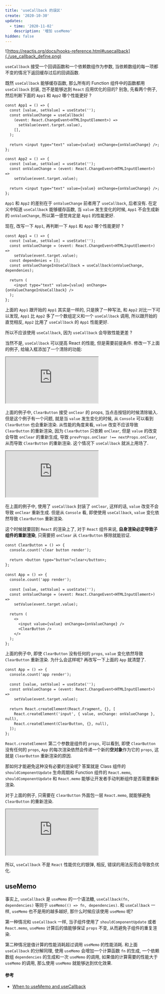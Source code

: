 ```yaml
---
title: 'useCallback 的误区'
create: '2020-10-30'
updates:
  - time: '2020-11-02'
    description: '增加 useMemo'
hidden: false
---
```


![https://reactjs.org/docs/hooks-reference.html#usecallback](./use_callback_define.png)

`useCallback` 接受一个回调函数和一个依赖数组作为参数, 当依赖数组的每一项都不变的情况下返回缓存过后的回调函数.

既然 `useCallback` 能够缓存函数, 那么所有的 Function 组件中的函数都用 `useCallback` 封装, 岂不是能够达到 `React` 应用优化的目的? 别急, 先看两个例子, 然后判断下面的 `App1` 和 `App2` 哪个性能更好 ?

```tsx
const App1 = () => {
  const [value, setValue] = useState('');
  const onValueChange = useCallback(
    (event: React.ChangeEvent<HTMLInputElement>) =>
      setValue(event.target.value),
    [],
  );

  return <input type="text" value={value} onChange={onValueChange} />;
};
```

```tsx
const App2 = () => {
  const [value, setValue] = useState('');
  const onValueChange = (event: React.ChangeEvent<HTMLInputElement>) =>
    setValue(event.target.value);

  return <input type="text" value={value} onChange={onValueChange} />;
};
```

`App1` 和 `App2` 的差别在于 `onValueChange` 前者用了 `useCallback`, 后者没有. 在定义中知道 `useCallback` 能够缓存函数, 当 `value` 发生变化的时候, `App1` 不会生成新的 `onValueChange`, 所以第一感觉肯定是 `App1` 的性能更好.

现在, 改写一下 `App1`, 再判断一下 `App1` 和 `App2` 哪个性能更好 ?

```tsx
const App1 = () => {
  const [value, setValue] = useState('');
  const onValueChange = (event: React.ChangeEvent<HTMLInputElement>) =>
    setValue(event.target.value);
  const dependenies = [];
  const onValueChangeInUseCallback = useCallback(onValueChange, dependenies);

  return (
    <input type="text" value={value} onChange={onValueChangeInUseCallback} />
  );
};
```

上面的 `App1` 跟开始的 `App1` 其实是一样的, 只是换了一种写法, 和 `App2` 对比一下可以发现, `App1` 比 `App2` 多了一个数组定义和一个 `useCallback` 调用, 所以跟开始的直觉相反, `App2` 比用了 `useCallback` 的 `App1` 性能更好.

所以不应该使用 `useCallback`, 因为 `useCallback` 会导致性能更差 ?

当然不是, `useCallback` 可以提高 React 的性能, 但是需要前提条件. 修改一下上面的例子, 给输入框添加了一个清除的功能:

<iframe
  src="https://codesandbox.io/embed/nousecallback-yfzkq?fontsize=14&hidenavigation=1&theme=dark"
  title="no_use_callback"
></iframe>

上面的例子中, `ClearButton` 接受 `onClear` 的 props, 当点击按钮的时候清除输入. 但是这个例子有一个问题, 就是当 `value` 发生变化的时候, 从 `Console` 可以看到 `ClearButton` 也会重新渲染. 从性能的角度来看, `value` 改变不应该导致 `ClearButton` 的重新渲染, 因为 `ClearButton` 只依赖 `onClear`, 但是 `value` 的改变会导致 `onClear` 的重新生成, 导致 `prevProps.onClear !== nextProps.onClear`, 从而导致 `ClearButton` 的重新渲染. 这个情况下 `useCallback` 就派上用场了.

<iframe
  src="https://codesandbox.io/embed/usecallback-vf9b8?fontsize=14&hidenavigation=1&theme=dark"
  title="use_callback"
></iframe>

在上面的例子中, 使用了 `useCallback` 封装了 `onClear`, 这样的话, `value` 改变不会导致 `onClear` 重新生成. 但是从 `Console` 看, 即使使用 `useCallback`, `value` 变化依然导致 `ClearButton` 重新渲染.

这个时候就要回到 `React` 的渲染上了, 对于 `React` 组件来说, **自身渲染必定导致子组件的重新渲染**, 只需要把 `onClear` 从 `ClearButton` 移除就能验证.

```tsx
const ClearButton = () => {
  console.count('clear button render');

  return <button type="button">clear</button>;
};

const App = () => {
  console.count('app render');

  const [value, setValue] = useState('');
  const onValueChange = (event: React.ChangeEvent<HTMLInputElement>) =>
    setValue(event.target.value);

  return (
    <>
      <input value={value} onChange={onValueChange} />
      <ClearButton />
    </>
  );
};
```

上面的例子中, 即使 `ClearButton` 没有任何的 `props`, `value` 变化依然导致 `ClearButton` 重新渲染. 为什么会这样呢? 再改写一下上面的 `App` 就清楚了.

```tsx
const App = () => {
  console.count('app render');

  const [value, setValue] = useState('');
  const onValueChange = (event: React.ChangeEvent<HTMLInputElement>) =>
    setValue(event.target.value);

  return React.createElement(React.Fragment, {}, [
    React.createElement('input', { value, onChange: onValueChange }, null),
    React.createElement(ClearButton, {}, null),
  ]);
};
```

`React.createElement` 第二个参数是组件的 `props`, 可以看到, 即使 `ClearButton` 没有任何的 `props`, `App` 的每次渲染依然会传递一个新的**空对象**作为它的 `props`, 这就是 `ClearButton` 重新渲染的原因.

那如何才能避免这种没有必要的渲染呢? 答案就是 Class 组件的 `shouldComponentUpdate` 生命周期和 Function 组件的 `React.memo`, `shouldComponentUpdate` 和 `React.memo` 能够让开发者手动判断组件是否需要重新渲染.

对于上面的例子, 只需要在 `ClearButton` 外面包一层 `React.memo`, 就能够避免 `ClearButton` 的重新渲染.

<iframe
  src="https://codesandbox.io/embed/usecallbackwithmemo-h74x0?fontsize=14&hidenavigation=1&theme=dark"
  title="use_callback_with_memo"
></iframe>

所以, `useCallback` 不是 `React` 性能优化的银弹, 相反, 错误的用法反而会导致负优化.

## useMemo

事实上, `useCallback` 是 `useMemo` 的一个语法糖, `useCallback(fn, dependencies)` 等同于 `useMemo(() => fn, dependencies)`. 和 `useCallback` 一样, `useMemo` 也不是用的越多越好, 那什么时候应该使用 `useMemo` 呢?

第一种情况和 `useCallback` 一样, 当子组件使用了 `shouldComponentUpdate` 或者 `React.memo`, `useMemo` 计算后的值能够保证 `props` 不变, 从而避免子组件的重复渲染.

第二种情况是值计算的性能消耗超过调用 `useMemo` 的性能消耗. 和上面 `useCallback` 的分解同理, 使用 `useMemo` 会增加一个计算函数 `fn` 的生成, 一个依赖数组 `dependencies` 的生成和一次 `useMemo` 的调用, 如果值的计算需要的性能大于 `useMemo` 的调用, 那么使用 `useMemo` 就能够达到优化效果.

#### 参考

- [When to useMemo and useCallback](https://kentcdodds.com/blog/usememo-and-usecallback)
